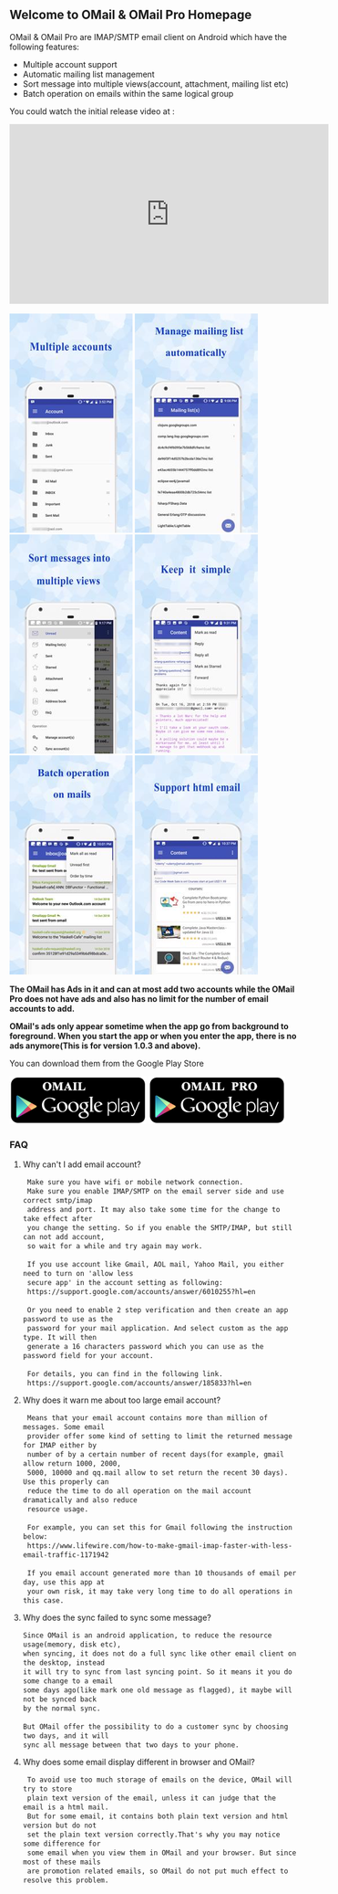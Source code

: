 ## Welcome to OMail & OMail Pro Homepage

OMail & OMail Pro are IMAP/SMTP email client on Android which have the following features:

- Multiple account support
- Automatic mailing list management
- Sort message into multiple views(account, attachment, mailing list etc)
- Batch operation on emails within the same logical group


You could watch the initial release video at :

<iframe width="560" height="315" src="https://www.youtube.com/embed/zWoh1Dqq6-Y" frameborder="0" allowfullscreen></iframe>

![Account](screen01_account.jpg) ![MailingList](screen02_mailinglist.jpg) ![Root_View](screen03_rootview.jpg) ![Operatino_0](screen04_operation00.jpg) ![Operatino_1](screen05_operation01.jpg) ![Operation_2](screen06_operation02.jpg)


**The OMail has Ads in it and can at most add two accounts while the OMail Pro does not have ads and also has no limit for the number of email accounts to add.**

**OMail's ads only appear sometime when the app go from background to foreground. When you start the app or when you enter the app, there is no ads anymore(This is for version 1.0.3 and above).**

You can download them from the Google Play Store

[![OMail](Omail_google.png)](https://play.google.com/store/apps/details?id=com.m00nlight.omail) [![OMail Pro](Omail_Pro_google.png)](https://play.google.com/store/apps/details?id=com.m00nlight.omail_pro)


### FAQ

1. Why can't I add email account?

        Make sure you have wifi or mobile network connection. 
        Make sure you enable IMAP/SMTP on the email server side and use correct smtp/imap
        address and port. It may also take some time for the change to take effect after
        you change the setting. So if you enable the SMTP/IMAP, but still can not add account,
        so wait for a while and try again may work.

        If you use account like Gmail, AOL mail, Yahoo Mail, you either need to turn on 'allow less
        secure app' in the account setting as following:
        https://support.google.com/accounts/answer/6010255?hl=en

        Or you need to enable 2 step verification and then create an app password to use as the
        password for your mail application. And select custom as the app type. It will then
        generate a 16 characters password which you can use as the password field for your account.

        For details, you can find in the following link.
        https://support.google.com/accounts/answer/185833?hl=en
        
2. Why does it warn me about too large email account?

        Means that your email account contains more than million of messages. Some email
        provider offer some kind of setting to limit the returned message for IMAP either by
        number of by a certain number of recent days(for example, gmail allow return 1000, 2000,
        5000, 10000 and qq.mail allow to set return the recent 30 days). Use this properly can
        reduce the time to do all operation on the mail account dramatically and also reduce
        resource usage.
        
        For example, you can set this for Gmail following the instruction below:
        https://www.lifewire.com/how-to-make-gmail-imap-faster-with-less-email-traffic-1171942

        If you email account generated more than 10 thousands of email per day, use this app at
        your own risk, it may take very long time to do all operations in this case.
        
 3. Why does the sync failed to sync some message?
 
        Since OMail is an android application, to reduce the resource usage(memory, disk etc),
        when syncing, it does not do a full sync like other email client on the desktop, instead
        it will try to sync from last syncing point. So it means it you do some change to a email
        some days ago(like mark one old message as flagged), it maybe will not be synced back
        by the normal sync.
        
        But OMail offer the possibility to do a customer sync by choosing two days, and it will
        sync all message between that two days to your phone.

4. Why does some email display different in browser and OMail?

        To avoid use too much storage of emails on the device, OMail will try to store
        plain text version of the email, unless it can judge that the email is a html mail.
        But for some email, it contains both plain text version and html version but do not
        set the plain text version correctly.That's why you may notice some difference for
        some email when you view them in OMail and your browser. But since most of these mails
        are promotion related emails, so OMail do not put much effect to resolve this problem.


